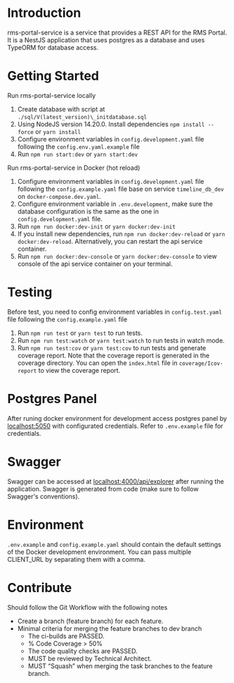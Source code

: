 # Introduction

rms-portal-service is a service that provides a REST API for the RMS Portal. It is a NestJS application that uses postgres as a database and uses TypeORM for database access.

# Getting Started

Run rms-portal-service locally

1. Create database with script at `./sql/V(latest_version)\_initdatabase.sql`
2. Using NodeJS version 14.20.0. Install dependencies `npm install --force` or `yarn install`
3. Configure environment variables in `config.development.yaml` file following the `config.env.yaml.example` file
4. Run `npm run start:dev` or `yarn start:dev`

Run rms-portal-service in Docker (hot reload)

1. Configure environment variables in `config.development.yaml` file following the `config.example.yaml` file base on service `timeline_db_dev` on `docker-compose.dev.yaml`.
2. Configure environment variable in `.env.development`, make sure the database configuration is the same as the one in `config.development.yaml` file.
3. Run `npm run docker:dev-init` or `yarn docker:dev-init`
4. If you install new dependencies, run `npm run docker:dev-reload` or `yarn docker:dev-reload`. Alternatively, you can restart the api service container.
5. Run `npm run docker:dev-console` or `yarn docker:dev-console` to view console of the api service container on your terminal.

# Testing

Before test, you need to config environment variables in `config.test.yaml` file following the `config.example.yaml` file

1. Run `npm run test` or `yarn test` to run tests.
2. Run `npm run test:watch` or `yarn test:watch` to run tests in watch mode.
3. Run `npm run test:cov` or `yarn test:cov` to run tests and generate coverage report. Note that the coverage report is generated in the coverage directory. You can open the `index.html` file in `coverage/Icov-report` to view the coverage report.

# Postgres Panel

After runing docker environment for development access postgres panel by <a href='localhost:5050'>localhost:5050</a> with configurated credentials. Refer to `.env.example` file for credentials.

# Swagger

Swagger can be accessed at <a href='localhost:4000/api/explorer'>localhost:4000/api/explorer</a> after running the application. Swagger is generated from code (make sure to follow Swagger's conventions).

# Environment

`.env.example` and `config.example.yaml` should contain the default settings of the Docker development environment.
You can pass multiple CLIENT_URL by separating them with a comma.

# Contribute

Should follow the Git Workflow with the following notes

-   Create a branch (feature branch) for each feature.
-   Minimal criteria for merging the feature branches to dev branch
    -   The ci-builds are PASSED.
    -   % Code Coverage > 50%
    -   The code quality checks are PASSED.
    -   MUST be reviewed by Technical Architect.
    -   MUST “Squash” when merging the task branches to the feature branch.
